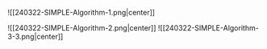   

![[240322-SIMPLE-Algorithm-1.png|center]]

![[240322-SIMPLE-Algorithm-2.png|center]]
![[240322-SIMPLE-Algorithm-3-3.png|center]]



